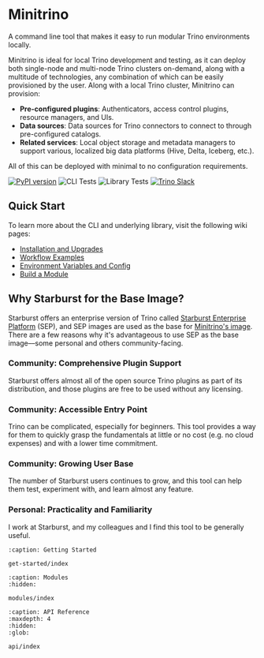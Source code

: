 # Minitrino

A command line tool that makes it easy to run modular Trino environments
locally.

Minitrino is ideal for local Trino development and testing, as it can deploy
both single-node and multi-node Trino clusters on-demand, along with a multitude
of technologies, any combination of which can be easily provisioned by the user.
Along with a local Trino cluster, Minitrino can provision:

- **Pre-configured plugins**: Authenticators, access control plugins, resource
  managers, and UIs.
- **Data sources**: Data sources for Trino connectors to connect to through
  pre-configured catalogs.
- **Related services**: Local object storage and metadata managers to support
  various, localized big data platforms (Hive, Delta, Iceberg, etc.).

All of this can be deployed with minimal to no configuration requirements.

[![PyPI
version](https://img.shields.io/pypi/v/minitrino)](https://pypi.org/project/minitrino/)
![CLI
Tests](https://github.com/jefflester/minitrino/actions/workflows/cli-tests.yaml/badge.svg)
![Library
Tests](https://github.com/jefflester/minitrino/actions/workflows/lib-tests.yaml/badge.svg)
[![Trino
Slack](https://img.shields.io/static/v1?logo=slack&logoColor=959DA5&label=Slack&labelColor=333a41&message=join%20conversation&color=3AC358)](https://trinodb.io/slack.html)

## Quick Start

To learn more about the CLI and underlying library, visit the following wiki
pages:

- [Installation and Upgrades](https://github.com/jefflester/minitrino/wiki/Installation-and-Upgrades)
- [Workflow Examples](https://github.com/jefflester/minitrino/wiki/Workflow-Examples)
- [Environment Variables and Config](https://github.com/jefflester/minitrino/wiki/Environment-Variables-and-Config)
- [Build a Module](https://github.com/jefflester/minitrino/wiki/Build-a-Module)

## Why Starburst for the Base Image?

Starburst offers an enterprise version of Trino called
[Starburst Enterprise Platform](https://docs.starburst.io/latest/index.html)
(SEP), and SEP images are used as the base for
[Minitrino's image](https://github.com/jefflester/minitrino/tree/master/src/lib/image).
There are a few reasons why it's advantageous to use SEP as the base image––some
personal and others community-facing.

### Community: Comprehensive Plugin Support

Starburst offers almost all of the open source Trino plugins as part of its
distribution, and those plugins are free to be used without any licensing.

### Community: Accessible Entry Point

Trino can be complicated, especially for beginners. This tool provides a way for
them to quickly grasp the fundamentals at little or no cost (e.g. no cloud
expenses) and with a lower time commitment.

### Community: Growing User Base

The number of Starburst users continues to grow, and this tool can help them
test, experiment with, and learn almost any feature.

### Personal: Practicality and Familiarity

I work at Starburst, and my colleagues and I find this tool to be generally
useful.

```{toctree}
:caption: Getting Started

get-started/index
```

```{toctree}
:caption: Modules
:hidden:

modules/index
```

```{toctree}
:caption: API Reference
:maxdepth: 4
:hidden:
:glob:

api/index
```
